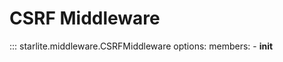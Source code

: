 # CSRF Middleware

::: starlite.middleware.CSRFMiddleware
    options:
        members:
            - __init__
